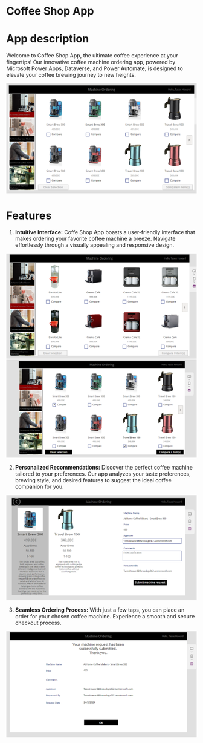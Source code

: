 # Coffee Shop App

# App description
Welcome to Coffee Shop App, the ultimate coffee experience at your fingertips! Our innovative coffee machine ordering app, powered by Microsoft Power Apps, Dataverse, and Power Automate, is designed to elevate your coffee brewing journey to new heights.

![Screenshot_1](0.png)

# Features

1. <b>Intuitive Interface:</b> Coffe Shop App boasts a user-friendly interface that makes ordering your favorite coffee machine a breeze. Navigate effortlessly through a visually appealing and responsive design.

![Screenshot_1](1.png)
![Screenshot_1](2.png)

2. <b>Personalized Recommendations:</b> Discover the perfect coffee machine tailored to your preferences. Our app analyzes your taste preferences, brewing style, and desired features to suggest the ideal coffee companion for you.

![Screenshot_1](3.png)

3. <b>Seamless Ordering Process:</b> With just a few taps, you can place an order for your chosen coffee machine. Experience a smooth and secure checkout process.

![Screenshot_1](4.png)
